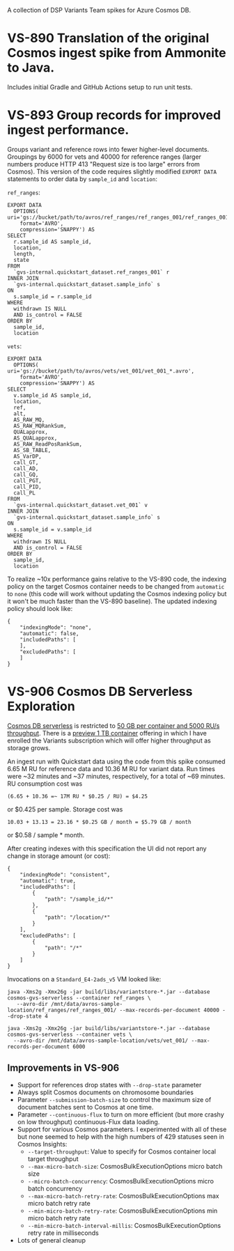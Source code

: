 A collection of DSP Variants Team spikes for Azure Cosmos DB.

# VS-890 Translation of the original Cosmos ingest spike from Ammonite to Java.

Includes initial Gradle and GitHub Actions setup to run unit tests.

# VS-893 Group records for improved ingest performance.

Groups variant and reference rows into fewer higher-level documents. Groupings by 6000 for vets and 40000 for reference
ranges (larger numbers produce HTTP 413 "Request size is too large" errors from Cosmos). This version of the code
requires slightly modified `EXPORT DATA` statements to order data by `sample_id` and `location`:

`ref_ranges`:

```
EXPORT DATA
  OPTIONS( uri='gs://bucket/path/to/avros/ref_ranges/ref_ranges_001/ref_ranges_001_*.avro',
    format='AVRO',
    compression='SNAPPY') AS
SELECT
  r.sample_id AS sample_id,
  location,
  length,
  state
FROM
  `gvs-internal.quickstart_dataset.ref_ranges_001` r
INNER JOIN
  `gvs-internal.quickstart_dataset.sample_info` s
ON
  s.sample_id = r.sample_id
WHERE
  withdrawn IS NULL
  AND is_control = FALSE
ORDER BY
  sample_id,
  location
```

`vets`:

```
EXPORT DATA
  OPTIONS( uri='gs://bucket/path/to/avros/vets/vet_001/vet_001_*.avro',
    format='AVRO',
    compression='SNAPPY') AS
SELECT
  v.sample_id AS sample_id,
  location,
  ref,
  alt,
  AS_RAW_MQ,
  AS_RAW_MQRankSum,
  QUALapprox,
  AS_QUALapprox,
  AS_RAW_ReadPosRankSum,
  AS_SB_TABLE,
  AS_VarDP,
  call_GT,
  call_AD,
  call_GQ,
  call_PGT,
  call_PID,
  call_PL
FROM
  `gvs-internal.quickstart_dataset.vet_001` v
INNER JOIN
  `gvs-internal.quickstart_dataset.sample_info` s
ON
  s.sample_id = v.sample_id
WHERE
  withdrawn IS NULL
  AND is_control = FALSE
ORDER BY
  sample_id,
  location
```

To realize ~10x performance gains relative to the VS-890 code, the indexing policy on the target Cosmos container needs
to be changed from `automatic` to `none` (this code will work without updating the Cosmos indexing policy but it won't
be much faster than the VS-890 baseline). The updated indexing policy should look like:

```
{
    "indexingMode": "none",
    "automatic": false,
    "includedPaths": [
    ],
    "excludedPaths": [
    ]
}
```

# VS-906 Cosmos DB Serverless Exploration

[Cosmos DB serverless](https://learn.microsoft.com/en-us/azure/cosmos-db/serverless) is restricted to [50 GB per
container and 5000 RU/s throughput](https://learn.microsoft.com/en-us/azure/cosmos-db/concepts-limits#serverless). There is a
[preview 1 TB container](https://learn.microsoft.com/en-us/azure/cosmos-db/serverless-1tb) offering in which I have
enrolled the Variants subscription which will offer higher throughput as storage grows.

An ingest run with Quickstart data using the code from this spike consumed 6.65 M RU for reference data and 10.36
M RU for variant data. Run times were ~32 minutes and ~37 minutes, respectively, for a total of ~69 minutes. RU consumption cost was
```
(6.65 + 10.36 =~ 17M RU * $0.25 / RU) = $4.25
```

or $0.425 per sample. Storage cost was

```
10.03 + 13.13 = 23.16 * $0.25 GB / month = $5.79 GB / month
```

or $0.58 / sample * month.

After creating indexes with this specification the UI did not report any change in storage amount (or cost):

```
{
    "indexingMode": "consistent",
    "automatic": true,
    "includedPaths": [
        {
            "path": "/sample_id/*"
        },
        {
            "path": "/location/*"
        }
    ],
    "excludedPaths": [
        {
            "path": "/*"
        }
    ]
}
```

Invocations on a `Standard_E4-2ads_v5` VM looked like:

```
java -Xms2g -Xmx26g -jar build/libs/variantstore-*.jar --database cosmos-gvs-serverless --container ref_ranges \
   --avro-dir /mnt/data/avros-sample-location/ref_ranges/ref_ranges_001/ --max-records-per-document 40000 --drop-state 4
```

```
java -Xms2g -Xmx26g -jar build/libs/variantstore-*.jar --database cosmos-gvs-serverless --container vets \
  --avro-dir /mnt/data/avros-sample-location/vets/vet_001/ --max-records-per-document 6000
```

## Improvements in VS-906

* Support for references drop states with `--drop-state` parameter
* Always split Cosmos documents on chromosome boundaries
* Parameter `--submission-batch-size` to control the maximum size of document batches sent to Cosmos at one time.
* Parameter `--continuous-flux` to turn on more efficient (but more crashy on low throughput) continuous-Flux data loading.
* Support for various Cosmos parameters. I experimented with all of these but none seemed to help with the high numbers of 429 statuses seen in Cosmos Insights:
  * `--target-throughput`: Value to specify for Cosmos container local target throughput
  * `--max-micro-batch-size`: CosmosBulkExecutionOptions micro batch size
  * `--micro-batch-concurrency`: CosmosBulkExecutionOptions micro batch concurrency
  * `--max-micro-batch-retry-rate`: CosmosBulkExecutionOptions max micro batch retry rate
  * `--min-micro-batch-retry-rate`: CosmosBulkExecutionOptions min micro batch retry rate
  * `--min-micro-batch-interval-millis`: CosmosBulkExecutionOptions retry rate in milliseconds
* Lots of general cleanup
